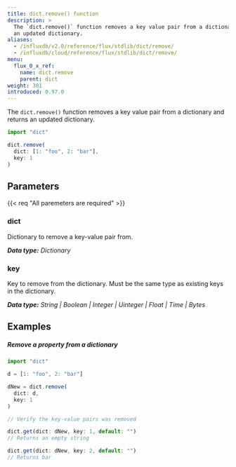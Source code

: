 ```yaml
---
title: dict.remove() function
description: >
  The `dict.remove()` function removes a key value pair from a dictionary and returns
  an updated dictionary.
aliases:
  - /influxdb/v2.0/reference/flux/stdlib/dict/remove/
  - /influxdb/cloud/reference/flux/stdlib/dict/remove/
menu:
  flux_0_x_ref:
    name: dict.remove
    parent: dict
weight: 301
introduced: 0.97.0
---
```


The `dict.remove()` function removes a key value pair from a dictionary and returns
an updated dictionary.

```js
import "dict"

dict.remove(
  dict: [1: "foo", 2: "bar"],
  key: 1
)
```

## Parameters

<p>
  {{< req "All paremeters are required" >}}
</p>

### dict
Dictionary to remove a key-value pair from.

_**Data type:** Dictionary_

### key
Key to remove from the dictionary.
Must be the same type as existing keys in the dictionary.

_**Data type:** String | Boolean | Integer | Uinteger | Float | Time | Bytes_

## Examples

##### Remove a property from a dictionary
```js
import "dict"

d = [1: "foo", 2: "bar"]

dNew = dict.remove(
  dict: d,
  key: 1
)

// Verify the key-value pairs was removed

dict.get(dict: dNew, key: 1, default: "")
// Returns an empty string

dict.get(dict: dNew, key: 2, default: "")
// Returns bar
```
